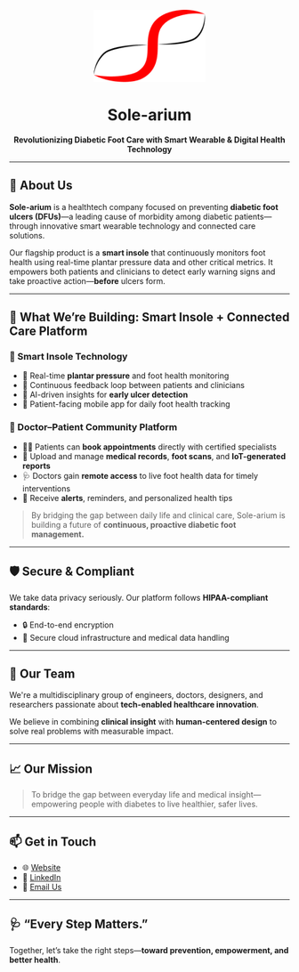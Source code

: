 <p align="center">
  <img src="logo.png" alt="Sole-arium logo" width="200" />
</p>

<h1 align="center">Sole-arium</h1>
<p align="center"><strong>Revolutionizing Diabetic Foot Care with Smart Wearable & Digital Health Technology</strong></p>

---

## 🌟 About Us

**Sole-arium** is a healthtech company focused on preventing **diabetic foot ulcers (DFUs)**—a leading cause of morbidity among diabetic patients—through innovative smart wearable technology and connected care solutions.

Our flagship product is a **smart insole** that continuously monitors foot health using real-time plantar pressure data and other critical metrics. It empowers both patients and clinicians to detect early warning signs and take proactive action—**before** ulcers form.

---

## 🧠 What We’re Building: Smart Insole + Connected Care Platform

### 🦶 Smart Insole Technology
- 📡 Real-time **plantar pressure** and foot health monitoring
- 🔄 Continuous feedback loop between patients and clinicians
- 🧠 AI-driven insights for **early ulcer detection**
- 📱 Patient-facing mobile app for daily foot health tracking

### 💬 Doctor–Patient Community Platform
- 🧑‍⚕️ Patients can **book appointments** directly with certified specialists
- 📁 Upload and manage **medical records**, **foot scans**, and **IoT-generated reports**
- 🩺 Doctors gain **remote access** to live foot health data for timely interventions
- 🔔 Receive **alerts**, reminders, and personalized health tips

> By bridging the gap between daily life and clinical care, Sole-arium is building a future of **continuous, proactive diabetic foot management.**

---

## 🛡️ Secure & Compliant

We take data privacy seriously. Our platform follows **HIPAA-compliant standards**:

- 🔒 End-to-end encryption
- 🛑 Secure cloud infrastructure and medical data handling

---


## 👥 Our Team

We're a multidisciplinary group of engineers, doctors, designers, and researchers passionate about **tech-enabled healthcare innovation**.

We believe in combining **clinical insight** with **human-centered design** to solve real problems with measurable impact.

---

## 📈 Our Mission

> To bridge the gap between everyday life and medical insight—empowering people with diabetes to live healthier, safer lives.

---

## 📫 Get in Touch

- 🌐 [Website](https://sole-arium.com)
- 💼 [LinkedIn](https://linkedin.com/company/sole-arium)
- 📧 [Email Us](mailto:contact@sole-arium.com)

---

## 🩺 “Every Step Matters.”

Together, let’s take the right steps—**toward prevention, empowerment, and better health**.
